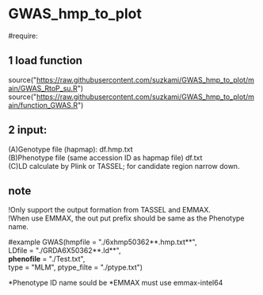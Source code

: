 # GWAS_hmp_to_plot
#require:

## 1 load function
source("https://raw.githubusercontent.com/suzkami/GWAS_hmp_to_plot/main/GWAS_RtoP_su.R")  
source("https://raw.githubusercontent.com/suzkami/GWAS_hmp_to_plot/main/function_GWAS.R")  

## 2 input:  
(A)Genotype file (hapmap): df.hmp.txt  
(B)Phenotype file (same accession ID as hapmap file) df.txt  
(C)LD calculate by Plink or TASSEL; for candidate region narrow down.  

## note
!Only support the output formation from TASSEL and EMMAX.  
!When use EMMAX, the out put prefix should be same as the Phenotype name.

#example
GWAS(hmpfile = "./6xhmp50362**.hmp.txt**",  
     LDfile = "./GRDA6X50362**.ld**",   
     **phenofile** = "./Test.txt",   
     type = "MLM", ptype_filte = "./ptype.txt")  

*Phenotype ID name sould be <Trait>
*EMMAX must use emmax-intel64
